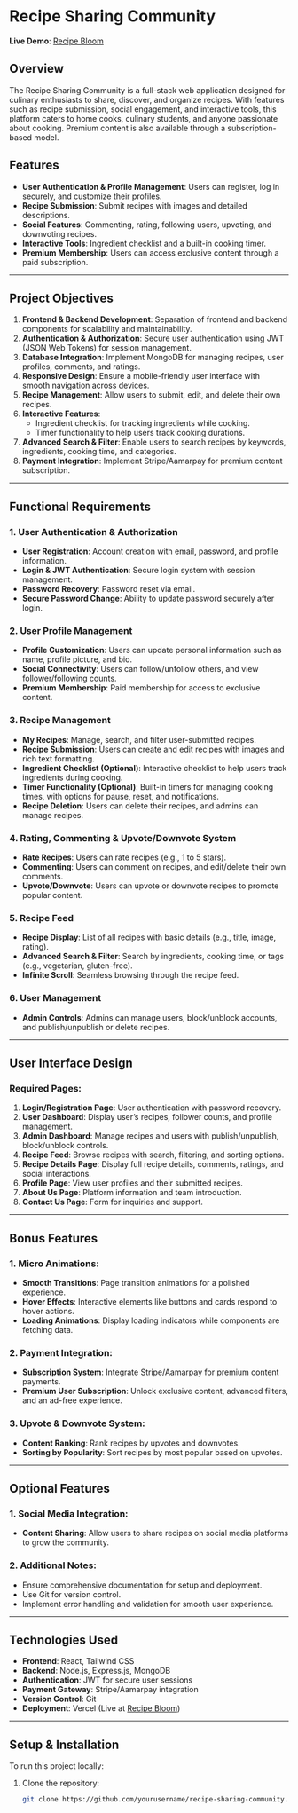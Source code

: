 # Recipe Sharing Community

**Live Demo**: [Recipe Bloom](https://recipe-bloom.vercel.app/)

## Overview

The Recipe Sharing Community is a full-stack web application designed for culinary enthusiasts to share, discover, and organize recipes. With features such as recipe submission, social engagement, and interactive tools, this platform caters to home cooks, culinary students, and anyone passionate about cooking. Premium content is also available through a subscription-based model.

## Features

- **User Authentication & Profile Management**: Users can register, log in securely, and customize their profiles.
- **Recipe Submission**: Submit recipes with images and detailed descriptions.
- **Social Features**: Commenting, rating, following users, upvoting, and downvoting recipes.
- **Interactive Tools**: Ingredient checklist and a built-in cooking timer.
- **Premium Membership**: Users can access exclusive content through a paid subscription.

---

## Project Objectives

1. **Frontend & Backend Development**: Separation of frontend and backend components for scalability and maintainability.
2. **Authentication & Authorization**: Secure user authentication using JWT (JSON Web Tokens) for session management.
3. **Database Integration**: Implement MongoDB for managing recipes, user profiles, comments, and ratings.
4. **Responsive Design**: Ensure a mobile-friendly user interface with smooth navigation across devices.
5. **Recipe Management**: Allow users to submit, edit, and delete their own recipes.
6. **Interactive Features**:
    - Ingredient checklist for tracking ingredients while cooking.
    - Timer functionality to help users track cooking durations.
7. **Advanced Search & Filter**: Enable users to search recipes by keywords, ingredients, cooking time, and categories.
8. **Payment Integration**: Implement Stripe/Aamarpay for premium content subscription.

---

## Functional Requirements

### 1. User Authentication & Authorization
- **User Registration**: Account creation with email, password, and profile information.
- **Login & JWT Authentication**: Secure login system with session management.
- **Password Recovery**: Password reset via email.
- **Secure Password Change**: Ability to update password securely after login.

### 2. User Profile Management
- **Profile Customization**: Users can update personal information such as name, profile picture, and bio.
- **Social Connectivity**: Users can follow/unfollow others, and view follower/following counts.
- **Premium Membership**: Paid membership for access to exclusive content.

### 3. Recipe Management
- **My Recipes**: Manage, search, and filter user-submitted recipes.
- **Recipe Submission**: Users can create and edit recipes with images and rich text formatting.
- **Ingredient Checklist (Optional)**: Interactive checklist to help users track ingredients during cooking.
- **Timer Functionality (Optional)**: Built-in timers for managing cooking times, with options for pause, reset, and notifications.
- **Recipe Deletion**: Users can delete their recipes, and admins can manage recipes.

### 4. Rating, Commenting & Upvote/Downvote System
- **Rate Recipes**: Users can rate recipes (e.g., 1 to 5 stars).
- **Commenting**: Users can comment on recipes, and edit/delete their own comments.
- **Upvote/Downvote**: Users can upvote or downvote recipes to promote popular content.

### 5. Recipe Feed
- **Recipe Display**: List of all recipes with basic details (e.g., title, image, rating).
- **Advanced Search & Filter**: Search by ingredients, cooking time, or tags (e.g., vegetarian, gluten-free).
- **Infinite Scroll**: Seamless browsing through the recipe feed.

### 6. User Management
- **Admin Controls**: Admins can manage users, block/unblock accounts, and publish/unpublish or delete recipes.

---

## User Interface Design

### Required Pages:
1. **Login/Registration Page**: User authentication with password recovery.
2. **User Dashboard**: Display user’s recipes, follower counts, and profile management.
3. **Admin Dashboard**: Manage recipes and users with publish/unpublish, block/unblock controls.
4. **Recipe Feed**: Browse recipes with search, filtering, and sorting options.
5. **Recipe Details Page**: Display full recipe details, comments, ratings, and social interactions.
6. **Profile Page**: View user profiles and their submitted recipes.
7. **About Us Page**: Platform information and team introduction.
8. **Contact Us Page**: Form for inquiries and support.

---

## Bonus Features

### 1. Micro Animations:
- **Smooth Transitions**: Page transition animations for a polished experience.
- **Hover Effects**: Interactive elements like buttons and cards respond to hover actions.
- **Loading Animations**: Display loading indicators while components are fetching data.

### 2. Payment Integration:
- **Subscription System**: Integrate Stripe/Aamarpay for premium content payments.
- **Premium User Subscription**: Unlock exclusive content, advanced filters, and an ad-free experience.

### 3. Upvote & Downvote System:
- **Content Ranking**: Rank recipes by upvotes and downvotes.
- **Sorting by Popularity**: Sort recipes by most popular based on upvotes.

---

## Optional Features

### 1. Social Media Integration:
- **Content Sharing**: Allow users to share recipes on social media platforms to grow the community.

### 2. Additional Notes:
- Ensure comprehensive documentation for setup and deployment.
- Use Git for version control.
- Implement error handling and validation for smooth user experience.

---

## Technologies Used

- **Frontend**: React, Tailwind CSS
- **Backend**: Node.js, Express.js, MongoDB
- **Authentication**: JWT for secure user sessions
- **Payment Gateway**: Stripe/Aamarpay integration
- **Version Control**: Git
- **Deployment**: Vercel (Live at [Recipe Bloom](https://recipe-bloom.vercel.app/))

---

## Setup & Installation

To run this project locally:

1. Clone the repository:
   ```bash
   git clone https://github.com/yourusername/recipe-sharing-community.git